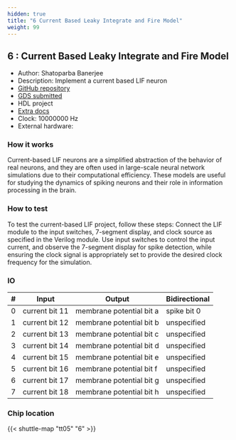 ```yaml
---
hidden: true
title: "6 Current Based Leaky Integrate and Fire Model"
weight: 99
---
```


## 6 : Current Based Leaky Integrate and Fire Model

* Author: Shatoparba Banerjee
* Description: Implement a current based LIF neuron
* [GitHub repository](https://github.com/shatoparbabanerjee/tt05-verilog-demo)
* [GDS submitted](https://github.com/shatoparbabanerjee/tt05-verilog-demo/actions/runs/6751851585)
* HDL project
* [Extra docs]()
* Clock: 10000000 Hz
* External hardware: 



### How it works

Current-based LIF neurons are a simplified abstraction of the behavior of real neurons,
and they are often used in large-scale neural network simulations due to their computational efficiency.
These models are useful for studying the dynamics of spiking neurons and their role in information
processing in the brain.


### How to test

To test the current-based LIF project, follow these steps: Connect the LIF module to the input switches,
7-segment display, and clock source as specified in the Verilog module. Use input switches to control the
input current, and observe the 7-segment display for spike detection, while ensuring the clock signal is appropriately set to provide the desired clock frequency for the simulation.


### IO

| # | Input        | Output       | Bidirectional      |
|---|--------------|--------------| -------------------|
| 0 | current bit 11  | membrane potential bit a | spike bit 0 |
| 1 | current bit 12  | membrane potential bit b | unspecified |
| 2 | current bit 13  | membrane potential bit c | unspecified |
| 3 | current bit 14  | membrane potential bit d | unspecified |
| 4 | current bit 15  | membrane potential bit e | unspecified |
| 5 | current bit 16  | membrane potential bit f | unspecified |
| 6 | current bit 17  | membrane potential bit g | unspecified |
| 7 | current bit 18  | membrane potential bit h | unspecified |

### Chip location

{{< shuttle-map "tt05" "6" >}}
